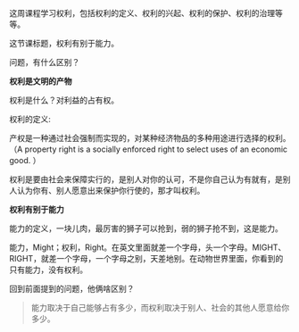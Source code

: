 这周课程学习权利，包括权利的定义、权利的兴起、权利的保护、权利的治理等等。

这节课标题，权利有别于能力。

问题，有什么区别？

**权利是文明的产物**

权利是什么？对利益的占有权。

权利的定义:

产权是一种通过社会强制而实现的，对某种经济物品的多种用途进行选择的权利。（A property right is a socially enforced right to select uses of an economic good. ）

权利是要由社会来保障实行的，是别人对你的认可，不是你自己认为有就有，是别人认为你有、别人愿意出来保护你行使的，那才叫权利。


**权利有别于能力**

能力的定义，一块儿肉，最厉害的狮子可以抢到，弱的狮子抢不到，这是能力。

能力，Might；权利，Right。在英文里面就差一个字母，头一个字母。MIGHT、RIGHT，就差一个字母，一个字母之别，天差地别。在动物世界里面，你看到的只有能力，没有权利。


回到前面提到的问题，他俩啥区别？

> 能力取决于自己能够占有多少，而权利取决于别人、社会的其他人愿意给你多少。




